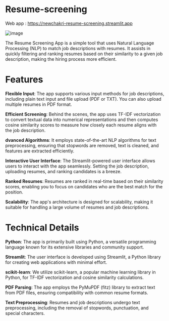 # Resume-screening
Web app : https://newchakri-resume-screening.streamlit.app

![image](https://i.postimg.cc/k4KTBD7c/Resume-screening-app.jpg)

The Resume Screening App is a simple tool that uses Natural Language Processing (NLP) to match job descriptions with resumes. It assists in quickly filtering and ranking resumes based on their similarity to a given job description, making the hiring process more efficient.

# Features
**Flexible Input**: The app supports various input methods for job descriptions, including plain text input and file upload (PDF or TXT). You can also upload multiple resumes in PDF format.

**Efficient Screening**: Behind the scenes, the app uses TF-IDF vectorization to convert textual data into numerical representations and then computes cosine similarity scores to measure how closely each resume aligns with the job description.

**dvanced Algorithms**: It employs state-of-the-art NLP algorithms for text preprocessing, ensuring that stopwords are removed, text is cleaned, and features are extracted efficiently.

**Interactive User Interface**: The Streamlit-powered user interface allows users to interact with the app seamlessly. Setting the job description, uploading resumes, and ranking candidates is a breeze.

**Ranked Resumes**: Resumes are ranked in real-time based on their similarity scores, enabling you to focus on candidates who are the best match for the position.

**Scalability**: The app's architecture is designed for scalability, making it suitable for handling a large volume of resumes and job descriptions.

# Technical Details
**Python**: The app is primarily built using Python, a versatile programming language known for its extensive libraries and community support.

**Streamlit**: The user interface is developed using Streamlit, a Python library for creating web applications with minimal effort.

**scikit-learn**: We utilize scikit-learn, a popular machine learning library in Python, for TF-IDF vectorization and cosine similarity calculations.

**PDF Parsing**: The app employs the PyMuPDF (fitz) library to extract text from PDF files, ensuring compatibility with common resume formats.

**Text Preprocessing**: Resumes and job descriptions undergo text preprocessing, including the removal of stopwords, punctuation, and special characters.



